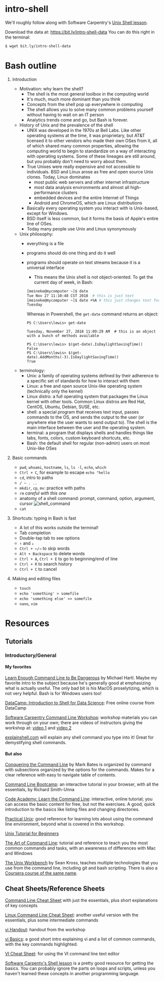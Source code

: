 # intro-shell

We'll roughly follow along with Software Carpentry's [Unix Shell lesson](http://swcarpentry.github.io/shell-novice/). 

Download the data at: https://bit.ly/intro-shell-data You can do this right in the terminal:

```bash
$ wget bit.ly/intro-shell-data
```

# Bash outline

1. Introduction
    * Motivation: why learn the shell?
        * The shell is the most general toolbox in the computing world
        * It's much, much more dominant than you think
        * Concepts from the shell pop up everywhere in computing
        * The shell allows you to solve many common problems yourself without having to wait on an IT person
        * Analytics trends come and go, but Bash is forever.
    * History of Unix and the prevalence of the shell
        * UNIX was developed in the 1970s at Bell Labs. Like other operating systems at the time, 
        it was proprietary, but AT&T licensed it to other vendors who made their 
        own OSes from it, all of which shared many common properties, allowing the computing world 
        to begin to standardize on a way of interacting with operating systems. Some of these 
        lineages are still around, but you probably don't need to worry about them.
        * True Unixes were really expensive and not accessible to individuals. BSD and Linux arose
        as free and open source Unix clones. Today, Linux dominates
            * most public web servers and other internet infrastructure
            * most data analysis environments and almost all high-performance clusters
            * embedded devices and the entire Internet of Things
            * Android and ChromeOS, which are Linux distributions
        * Basically every operating system you interact with is Unix-based, except for Windows.
        * BSD itself is less common, but it forms the basis of Apple's entire line of OSes.
        * Today many people use Unix and Linux synonymously
    * Unix philosophy:
        * everything is a file
        * programs should do one thing and do it well
        * programs should operate on text streams because it is a universal interface
            * This means the Unix shell is not object-oriented. To get the current day of week, in Bash:
            ```bash
            [meineke@mycomputer ~]$ date
            Tue Nov 27 11:10:48 CST 2018  # this is just text
            [meineke@mycomputer ~]$ date +%A # this just changes text formatting
            Tuesday
            ```
            
            Whereas in Powershell, the  `get-date` command returns an object:
            ```
            PS C:\Users\lewis> get-date

            Tuesday, November 27, 2018 11:09:29 AM  # this is an object with a bunch of methods available

            PS C:\Users\lewis> $(get-date).IsDaylightSavingTime()
            False
            PS C:\Users\lewis> $(get-date).AddMonths(-3).IsDaylightSavingTime()
            True
            ```
    * terminology: 
        * Unix: a family of operating systems defined by their adherence to a specific 
        set of standards for how to interact with them
        * Linux: a free and open source Unix-like operating system (technically only the kernel)
        * Linux distro: a full operating system that packages the Linux kernel with other tools. 
        Common Linux distros are Red Hat, CentOS, Ubuntu, Debian, SUSE, etc.
        * shell: a special program that receives text input, passes commands to the OS, and sends 
        the output to the user (or anywhere else the user wants to send output to). The shell is the 
        main interface between the user and the operating system.
        * terminal: a program that displays shells and handles things like tabs, fonts, colors, 
        custom keyboard shortcuts, etc.
        * Bash: the default shell for regular (non-admin) users on most Unix-like OSes

2. Basic commands
    * `pwd`, `whoami`, `hostname`, `ls`, `ls -l`, `echo`, `which`
    * `Ctrl + C`, for example to escape `echo "hello`
    * `cd`, intro to paths
    * `/ ~ . ..`
    * `mkdir`, `cp`, `mv`: practice with paths
    * `rm` *careful with this one*
    * anatomy of a shell command: prompt, command, option, argument, cursor 
    ![shell_command](https://softcover.s3.amazonaws.com/636/learn_enough_command_line/images/figures/anatomy.png "Anatomy of a shell command")
    * `cat`
    
3. Shortcuts: typing in Bash is fast
    * A lot of this works outside the terminal!
    * Tab completion
    * Double-tap tab to see options
    * `↑` and `↓`
    * `Ctrl + ←/→`  to skip words
    * `Alt + Backspace` to delete words
    * `Ctrl + A`, `Ctrl + E` to go to beginning/end of line
    * `Ctrl + R` to search history
    * `Ctrl + C` to cancel
    
4. Making and editing files
    * `touch`
    * `echo 'something' > somefile`
    * `echo 'something else' >> somefile`
    * `nano`, `vim`
    
# Resources

## Tutorials

### Introductory/General

#### My favorites

[Learn Enough Command Line to Be Dangerous](https://www.learnenough.com/command-line-tutorial) by Michael Hartl. Maybe my favorite intro to the subject because he's generally good at emphasizing what is actually useful. The only bad bit is his MacOS proselytizing, which is not very helpful. Bash is for Windows users too!

[DataCamp: Introduction to Shell for Data Science](https://www.datacamp.com/courses/introduction-to-shell-for-data-science): Free online course from DataCamp

[Software Carpentry Command Line Workshop](http://swcarpentry.github.io/shell-novice/): workshop materials you can work through on your own; there are videos of instructors giving the workshop at: [video 1](https://www.youtube.com/watch?v=hAHJ0xGKMBk) and [video 2](https://www.youtube.com/playlist?list=PLkBeePYo-_VCXtMNGDboOL66V-P2-jAoM)

[explainshell.com](https://explainshell.com) will explain any shell command you type into it! Great for demystifying shell commands.

#### But also

[Conquering the Command Line](http://conqueringthecommandline.com/book) by Mark Bates is organized by command with subsections organized by the options for the commands.  Makes for a clear reference with easy to navigate table of contents.

[Command Line Bootcamp](http://rik.smith-unna.com/command_line_bootcamp): an interactive tutorial in your browser, with all the essentials, by Richard Smith-Unna

[Code Academy: Learn the Command Line](https://www.codecademy.com/learn/learn-the-command-line): interactive, online tutorial; you can access the basic content for free, but not the exercises.  A good, quick introduction to the basics like listing files and changing directories.

[Practical Unix](http://openclassroom.stanford.edu/MainFolder/CoursePage.php?course=PracticalUnix): good reference for learning lots about using the command line environment, beyond what is covered in this workshop.

[Unix Tutorial for Beginners](http://www.ee.surrey.ac.uk/Teaching/Unix/)

[The Art of Command Line](https://github.com/jlevy/the-art-of-command-line): tutorial and reference to teach you the most common commands and tasks, with an awareness of differences with Mac and Windows

[The Unix Workbench](http://seankross.com/the-unix-workbench/) by Sean Kross, teaches multiple technologies that you use from the command line, including git and bash scripting.  There is also a [Coursera course of the same name](https://www.coursera.org/learn/unix).

## Cheat Sheets/Reference Sheets

[Command Line Cheat Sheet](https://www.git-tower.com/blog/command-line-cheat-sheet/) with just the essentials, plus short explanations of key concepts

[Linux Command Line Cheat Sheet](https://www.cheatography.com/davechild/cheat-sheets/linux-command-line/): another useful version with the essentials, plus some intermediate commands

[vi Handout](https://nuitrcs.github.io/commandlineworkshop/vibasics.pdf): handout from the workshop

[vi Basics](https://www.cs.colostate.edu/helpdocs/vi.html): a good short intro explaining vi and a list of common commands, with the key commands highlighted.

[VI Cheat Sheet](https://www.gosquared.com/resources/vi-cheat-sheet/): for using the VI command line text editor

[Software Carpenty's Shell lesson](http://swcarpentry.github.io/shell-novice/) is a pretty good resource for getting the basics. You can probably ignore the parts on loops and scripts, unless you haven't learned these concepts in another programming language.


